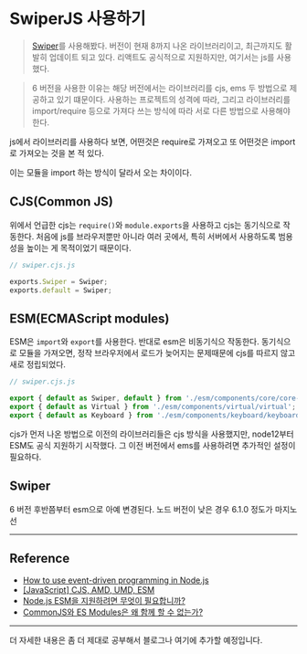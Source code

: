 # SwiperJS 사용하기
> [Swiper](https://swiperjs.com/)를 사용해봤다. 버전이 현재 8까지 나온 라이브러리이고, 최근까지도 활발히 업데이트 되고 있다. 리액트도 공식적으로 지원하지만, 여기서는 js를 사용했다. 

> 6 버전을 사용한 이유는 해당 버전에서는 라이브러리를 cjs, ems 두 방법으로 제공하고 있기 떄문이다. 사용하는 프로젝트의 성격에 따라, 그리고 라이브러리를 import/require 등으로 가져다 쓰는 방식에 따라 서로 다른 방법으로 사용해야한다.

js에서 라이브러리를 사용하다 보면, 어떤것은 require로 가져오고 또 어떤것은 import 로 가져오는 것을 본 적 있다.

이는 모듈을 import 하는 방식이 달라서 오는 차이이다.

## CJS(Common JS)
위에서 언급한 cjs는 `require()`와 `module.exports`을 사용하고
cjs는 동기식으로 작동한다.
처음에 js를 브라우저뿐만 아니라 여러 곳에서, 특히 서버에서 사용하도록 범용성을 높이는 게 목적이었기 때문이다.

```js
// swiper.cjs.js

exports.Swiper = Swiper;
exports.default = Swiper;
```


## ESM(ECMAScript modules)
ESM은 `import`와 `export`를 사용한다.
반대로 esm은 비동기식으 작동한다.
동기식으로 모듈을 가져오면, 정작 브라우저에서 로드가 늦어지는 문제때문에 cjs를 따르지 않고 새로 정립되었다.

```js
// swiper.cjs.js

export { default as Swiper, default } from './esm/components/core/core-class';
export { default as Virtual } from './esm/components/virtual/virtual';
export { default as Keyboard } from './esm/components/keyboard/keyboard';
```

cjs가 먼저 나온 방법으로 이전의 라이브러리들은 cjs 방식을 사용했지만,
node12부터 ESM도 공식 지원하기 시작했다. 그 이전 버전에서 ems를 사용하려면 추가적인 설정이 필요하다.

## Swiper
6 버전 후반쯤부터 esm으로 아예 변경된다. 노드 버전이 낮은 경우 6.1.0 정도가 마지노선

____

## Reference
- [How to use event-driven programming in Node.js](https://blog.logrocket.com/how-to-use-event-driven-programming-in-node-js/)
- [[JavaScript] CJS, AMD, UMD, ESM](https://beomy.github.io/tech/javascript/cjs-amd-umd-esm/)
- [Node.js ESM을 지원하려면 무엇이 필요합니까?](https://www.the-guild.dev/blog/support-nodejs-esm)
- [CommonJS와 ES Modules은 왜 함께 할 수 없는가?](https://yceffort.kr/2020/08/commonjs-esmodules)

___
더 자세한 내용은 좀 더 제대로 공부해서 블로그나 여기에 추가할 예정입니다.